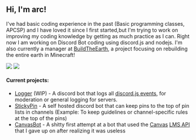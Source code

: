 ## Hi, I'm arc!

I've had basic coding experience in the past (Basic programming classes, APCSP) and I have loved it since I first started,but I'm trying to work on improving my coding knowledge by getting as much practice as I can. Right now I am working on Discord Bot coding using discord.js and nodejs. I'm also currently a manager at [BuildTheEarth](https://buildtheearth.net), a project focusing on rebuilding the entire earth in Minecraft! 

[![](https://img.shields.io/badge/Discord-BuildTheEarth.net-7289da?logo=discord)](https://buildtheearth.net/discord) [![](https://img.shields.io/badge/Github-BuildTheEarth-000000?logo=github)](https://github.com/BuildTheEarth)

#### Current projects:
* [Logger](https://github.com/arc25275/logger) (WIP) - A discord bot that logs all [discord.js events](https://discord.js.org/#/docs/main/stable/class/Client), for moderation or general logging for servers. 
* [StickyPin](https://github.com/arc25275/stickypin) - A self hosted discord bot that can keep pins to the top of pin lists in channels (Example: To keep guidelines or channel-specific rules at the top of the pins)
* [CanvasBot](https://github.com/arc25275/canvasbot) - A shitty first attempt at a bot that used the [Canvas](https://www.instructure.com/) [LMS API](https://canvas.instructure.com/doc/api/) that I gave up on after realizing it was useless
